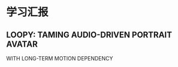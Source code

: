 # 学习汇报
## LOOPY: TAMING AUDIO-DRIVEN PORTRAIT AVATAR
WITH LONG-TERM MOTION DEPENDENCY


<!--stackedit_data:
eyJoaXN0b3J5IjpbMTI5NTQxNTQ5M119
-->